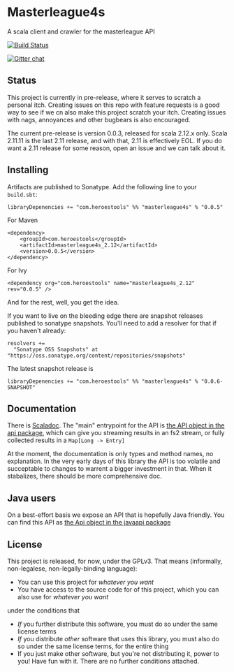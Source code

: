 # Masterleague4s
A scala client and crawler for the masterleague API

[![Build Status](https://travis-ci.org/martijnhoekstra/masterleague4s.svg?branch=master)](https://travis-ci.org/martijnhoekstra/masterleague4s)

[![Gitter chat](https://badges.gitter.im/gitterHQ/gitter.png)](https://gitter.im/masterleague4s/Lobby)

## Status
This project is currently in pre-release, where it serves to scratch a personal itch. Creating issues on this repo with feature
requests is a good way to see if we cn also make this project scratch your itch. Creating issues with nags, annoyances and other
bugbears is also encouraged.

The current pre-release is version 0.0.3, released for scala 2.12.x only. Scala 2.11.11 is the last 2.11 release, and with that, 2.11 is effectively EOL. If you do want a 2.11 release for some reason, open an issue and we can talk about it.

## Installing

Artifacts are published to Sonatype. Add the following line to your `build.sbt`:

```
libraryDepenencies += "com.heroestools" %% "masterleague4s" % "0.0.5"
```

For Maven

```
<dependency>
    <groupId>com.heroestools</groupId>
    <artifactId>masterleague4s_2.12</artifactId>
    <version>0.0.5</version>
</dependency>
```

For Ivy

```
<dependency org="com.heroestools" name="masterleague4s_2.12" rev="0.0.5" />
```

And for the rest, well, you get the idea.

If you want to live on the bleeding edge there are snapshot releases published to sonatype snapshots. You'll need to add a resolver for that if you haven't already:

```
resolvers += 
  "Sonatype OSS Snapshots" at "https://oss.sonatype.org/content/repositories/snapshots"
 ```
 
 The latest snapshot release is 
 
 ```
libraryDepenencies += "com.heroestools" %% "masterleague4s" % "0.0.6-SNAPSHOT"
```
 
## Documentation

There is [Scaladoc](https://oss.sonatype.org/service/local/repositories/releases/archive/com/heroestools/masterleague4s_2.12/0.0.5/masterleague4s_2.12-0.0.5-javadoc.jar/!/masterleague4s/index.html).
The "main" entrypoint for the API is [the API object in the api package](https://oss.sonatype.org/service/local/repositories/releases/archive/com/heroestools/masterleague4s_2.12/0.0.5/masterleague4s_2.12-0.0.5-javadoc.jar/!/masterleague4s/api/Api$.html),
which can give you streaming results in an fs2 stream, or fully collected results in a `Map[Long -> Entry]`

At the moment, the documentation is only types and method names, no explanation. In the very early days of this library the API
is too volatile and succeptable to changes to warrent a bigger investment in that. When it stabalizes, there should be more
comprehensive doc.

## Java users

On a best-effort basis we expose an API that is hopefully Java friendly. You can find this API as [the Api object in the javaapi package](https://oss.sonatype.org/service/local/repositories/releases/archive/com/heroestools/masterleague4s_2.12/0.0.5/masterleague4s_2.12-0.0.5-javadoc.jar/!/masterleague4s/javaapi/Api$.html)

## License

This project is released, for now, under the GPLv3. That means (informally, non-legalese, non-legally-binding language):

* You can use this project for *whatever you want*
* You have access to the source code for of this project, which you can also use for *whatever you want*

under the conditions that
* *If* you further distribute this software, you must do so under the same license terms
* *If* you distribute *other* software that uses this library, you must also do so under the same license terms, for the entire thing
* If you just make other software, but you're not distributing it, power to you! Have fun with it. There are no further conditions attached.
